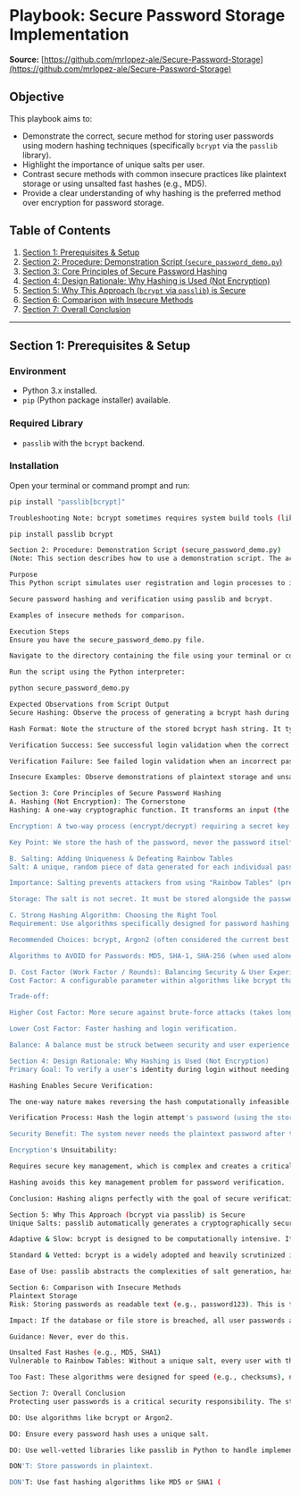 # Playbook: Secure Password Storage Implementation

**Source:** [https://github.com/mrlopez-ale/Secure-Password-Storage](https://github.com/mrlopez-ale/Secure-Password-Storage)

## Objective

This playbook aims to:

* Demonstrate the correct, secure method for storing user passwords using modern hashing techniques (specifically `bcrypt` via the `passlib` library).
* Highlight the importance of unique salts per user.
* Contrast secure methods with common insecure practices like plaintext storage or using unsalted fast hashes (e.g., MD5).
* Provide a clear understanding of why hashing is the preferred method over encryption for password storage.

## Table of Contents

1.  [Section 1: Prerequisites & Setup](#section-1-prerequisites--setup)
2.  [Section 2: Procedure: Demonstration Script (`secure_password_demo.py`)](#section-2-procedure-demonstration-script-secure_password_demopy)
3.  [Section 3: Core Principles of Secure Password Hashing](#section-3-core-principles-of-secure-password-hashing)
4.  [Section 4: Design Rationale: Why Hashing is Used (Not Encryption)](#section-4-design-rationale-why-hashing-is-used-not-encryption)
5.  [Section 5: Why This Approach (`bcrypt` via `passlib`) is Secure](#section-5-why-this-approach-bcrypt-via-passlib-is-secure)
6.  [Section 6: Comparison with Insecure Methods](#section-6-comparison-with-insecure-methods)
7.  [Section 7: Overall Conclusion](#section-7-overall-conclusion)

---

## Section 1: Prerequisites & Setup

### Environment
* Python 3.x installed.
* `pip` (Python package installer) available.

### Required Library
* `passlib` with the `bcrypt` backend.

### Installation
Open your terminal or command prompt and run:

```bash
pip install "passlib[bcrypt]"

Troubleshooting Note: bcrypt sometimes requires system build tools (like C compilers). If the installation fails, consult the bcrypt documentation specific to your operating system or try installing the components separately:

pip install passlib bcrypt

Section 2: Procedure: Demonstration Script (secure_password_demo.py)
(Note: This section describes how to use a demonstration script. The actual Python code for secure_password_demo.py should be obtained separately, potentially from the source repository.)

Purpose
This Python script simulates user registration and login processes to illustrate:

Secure password hashing and verification using passlib and bcrypt.

Examples of insecure methods for comparison.

Execution Steps
Ensure you have the secure_password_demo.py file.

Navigate to the directory containing the file using your terminal or command prompt.

Run the script using the Python interpreter:

python secure_password_demo.py

Expected Observations from Script Output
Secure Hashing: Observe the process of generating a bcrypt hash during the simulated registration.

Hash Format: Note the structure of the stored bcrypt hash string. It typically includes markers for the algorithm ($2b$), the cost factor, the salt, and the resulting hash digest, all encoded together.

Verification Success: See successful login validation when the correct password is provided. passlib handles extracting the salt and settings from the stored hash for verification.

Verification Failure: See failed login validation when an incorrect password is provided.

Insecure Examples: Observe demonstrations of plaintext storage and unsalted MD5 hashing, clearly showing why these are weak and easily compromised.

Section 3: Core Principles of Secure Password Hashing
A. Hashing (Not Encryption): The Cornerstone
Hashing: A one-way cryptographic function. It transforms an input (the password) into a fixed-size, irreversible string (the hash). It's computationally infeasible to reverse this process and recover the original password from the hash.

Encryption: A two-way process (encrypt/decrypt) requiring a secret key. This is unsuitable for password storage because if the encryption key is compromised, all stored passwords can be decrypted and exposed.

Key Point: We store the hash of the password, never the password itself in a recoverable format.

B. Salting: Adding Uniqueness & Defeating Rainbow Tables
Salt: A unique, random piece of data generated for each individual password before it is hashed.

Importance: Salting prevents attackers from using "Rainbow Tables" (precomputed tables of common passwords and their corresponding hashes). By adding a unique salt (hash(password + salt)), even if two users have the same password, their stored hashes will be different.

Storage: The salt is not secret. It must be stored alongside the password hash so it can be used during the login verification process. Libraries like passlib typically embed the salt within the generated hash string itself.

C. Strong Hashing Algorithm: Choosing the Right Tool
Requirement: Use algorithms specifically designed for password hashing. These are intentionally slow and computationally expensive to make brute-force attacks (trying many password guesses) much harder and time-consuming.

Recommended Choices: bcrypt, Argon2 (often considered the current best practice), scrypt.

Algorithms to AVOID for Passwords: MD5, SHA-1, SHA-256 (when used alone without proper salting and key stretching/cost factors). These algorithms are far too fast for password hashing and are vulnerable to various attacks.

D. Cost Factor (Work Factor / Rounds): Balancing Security & User Experience
Cost Factor: A configurable parameter within algorithms like bcrypt that controls how computationally expensive (and therefore slow) the hashing process is.

Trade-off:

Higher Cost Factor: More secure against brute-force attacks (takes longer per guess).

Lower Cost Factor: Faster hashing and login verification.

Balance: A balance must be struck between security and user experience (login time). passlib uses sensible default cost factors, but these can be tuned based on your server hardware capabilities and security requirements.

Section 4: Design Rationale: Why Hashing is Used (Not Encryption)
Primary Goal: To verify a user's identity during login without needing to store their actual password in a format that could be reversed or recovered.

Hashing Enables Secure Verification:

The one-way nature makes reversing the hash computationally infeasible.

Verification Process: Hash the login attempt's password (using the stored salt) and compare the resulting hash to the stored hash. If they match, the password is correct.

Security Benefit: The system never needs the plaintext password after the initial registration hashing. The comparison happens between hashes.

Encryption's Unsuitability:

Requires secure key management, which is complex and creates a critical single point of failure. If the key is stolen, all encrypted data (passwords) become vulnerable.

Hashing avoids this key management problem for password verification.

Conclusion: Hashing aligns perfectly with the goal of secure verification without storing the secret itself, avoiding the significant risks associated with managing encryption keys for this purpose.

Section 5: Why This Approach (bcrypt via passlib) is Secure
Unique Salts: passlib automatically generates a cryptographically secure, unique salt for every password hash, effectively mitigating rainbow table attacks.

Adaptive & Slow: bcrypt is designed to be computationally intensive. Its adjustable cost factor allows you to make it slower as computing power increases over time, hindering brute-force guessing attempts far more effectively than fast hashes like MD5 or SHA1.

Standard & Vetted: bcrypt is a widely adopted and heavily scrutinized industry standard for password hashing. passlib provides a high-level, robust, and correct implementation.

Ease of Use: passlib abstracts the complexities of salt generation, hash formatting, and the verification logic, making it easier for developers to implement secure password handling correctly.

Section 6: Comparison with Insecure Methods
Plaintext Storage
Risk: Storing passwords as readable text (e.g., password123). This is the most dangerous method possible.

Impact: If the database or file store is breached, all user passwords are immediately exposed and compromised.

Guidance: Never, ever do this.

Unsalted Fast Hashes (e.g., MD5, SHA1)
Vulnerable to Rainbow Tables: Without a unique salt, every user with the same password (e.g., "password") will have the exact same hash. Attackers use precomputed tables (rainbow tables) to instantly find the password for common hashes.

Too Fast: These algorithms were designed for speed (e.g., checksums), not security against brute force. Modern hardware can compute billions of MD5 or SHA1 hashes per second, making it feasible for attackers to guess common passwords very quickly via brute-force attacks.

Section 7: Overall Conclusion
Protecting user passwords is a critical security responsibility. The standard and recommended approach involves using a strong, adaptive, and properly salted hashing algorithm.

DO: Use algorithms like bcrypt or Argon2.

DO: Ensure every password hash uses a unique salt.

DO: Use well-vetted libraries like passlib in Python to handle implementation details correctly.

DON'T: Store passwords in plaintext.

DON'T: Use fast hashing algorithms like MD5 or SHA1 (
